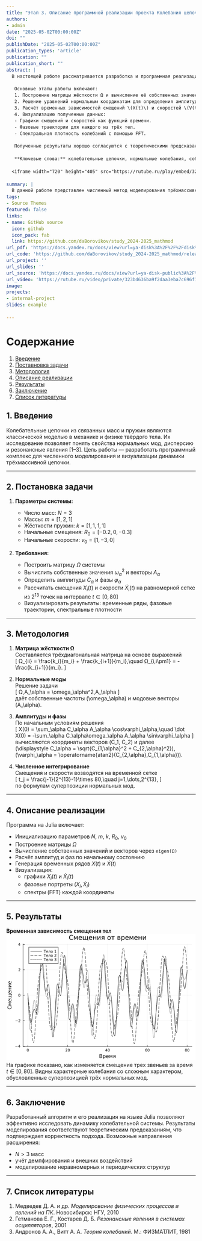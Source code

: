 ```yaml
---
title: "Этап 3. Описание программной реализации проекта Колебания цепочек"
authors:
- admin
date: "2025-05-02T00:00:00Z"
doi: ""
publishDate: "2025-05-02T00:00:00Z"
publication_types: 'article'
publication: ""
publication_short: ""
abstract: |
  В настоящей работе рассматривается разработка и программная реализация метода моделирования колебательных цепочек на языке Julia. Целью исследования было изучение динамики трёхмассивной системы, состоящей из трёх звеньев с жёсткостями пружин \(k=[1,1,1,1]\) и массами \(m=[1,2,1]\), а также визуализация её основных характеристик: смещений, скоростей, фазовых траекторий и спектральных плотностей колебаний 

   Основные этапы работы включают:
   1. Построение матрицы жёсткости Ω и вычисление её собственных значений и векторов.  
   2. Решение уравнений нормальным координатам для определения амплитуд \(C\) и фаз \(\alpha\) каждого нормального колебания.  
   3. Расчёт временных зависимостей смещений \(X(t)\) и скоростей \(V(t)\) на равномерной сетке из \(2^{13}\) точек на интервале \(t\in[0,80]\).  
   4. Визуализацию полученных данных:  
   - Графики смещений и скоростей как функций времени.  
   - Фазовые траектории для каждого из трёх тел.  
   - Спектральная плотность колебаний с помощью FFT. 

   Полученные результаты хорошо согласуются с теоретическими предсказаниями нормальных мод колебаний: видимые на графиках амплитудно-фазовые соотношения и спектральные пики соответствуют собственным частотам системы. Это подтверждает корректность разработанного алгоритма и реализованного программного комплекса.

   **Ключевые слова:** колебательные цепочки, нормальные колебания, собственные значения, фазовая траектория, спектральная плотность, Julia.    

  <iframe width="720" height="405" src="https://rutube.ru/play/embed/323bd636ba9f2daa3eba7c696f1003d4/" frameBorder="0" allow="clipboard-write; autoplay" webkitAllowFullScreen mozallowfullscreen allowFullScreen></iframe>

summary: |
  В данной работе представлен численный метод моделирования трёхмассивной колебательной цепочки на языке Julia. Исследование включает построение матрицы жёсткости, вычисление её собственных значений и векторов, а также решение для амплитуд и фаз нормальных мод. Были рассчитаны временные зависимости смещений и скоростей на интервале \(t \in [0,80]\) с \(2^{13}\) точками. Для анализа динамики системы построены графики временных рядов, фазовые траектории и спектральные плотности с помощью быстрого преобразования Фурье. Полученные собственные частоты и формы нормальных колебаний хорошо согласуются с теорией, что подтверждает корректность разработанного алгоритма.
tags:
- Source Themes
featured: false
links:
- name: GitHub source
  icon: github
  icon_pack: fab
  link: https://github.com/daBorovikov/study_2024-2025_mathmod
url_pdf: 'https://docs.yandex.ru/docs/view?url=ya-disk%3A%2F%2F%2Fdisk%2Freport-2.pdf&name=report-2.pdf&uid=641931395'
url_code: 'https://github.com/daBorovikov/study_2024-2025_mathmod/releases/tag/v1.3.1'
url_project: ''
url_slides: ''
url_source: 'https://docs.yandex.ru/docs/view?url=ya-disk-public%3A%2F%2Fb8Nq4N8dwaj%2FoqClBOxGaevtLqpQ4BsQlPlp6PTDqZRwJE%2FVhWQcp5XGYGI7CD4Eq%2FJ6bpmRyOJonT3VoXnDag%3D%3D&name=%D0%9C%D0%B5%D0%B4%D0%B2%D0%B5%D0%B4%D0%B5%D0%B2_%D0%94_%D0%90_%D0%9C%D0%BE%D0%B4%D0%B5%D0%BB%D0%B8%D1%80%D0%BE%D0%B2%D0%B0%D0%BD%D0%B8%D0%B5_%D1%84%D0%B8%D0%B7%D0%B8%D1%87%D0%B5%D1%81%D0%BA%D0%B8%D1%85_%D0%BF%D1%80%D0%BE%D1%86%D0%B5%D1%81%D1%81%D0%BE%D0%B2_%D0%B8_%D1%8F%D0%B2%D0%BB%D0%B5%D0%BD%D0%B8%D0%B9_%D0%BD%D0%B0_%D0%9F%D0%9A.pdf&nosw=1'
url_video: 'https://rutube.ru/video/private/323bd636ba9f2daa3eba7c696f1003d4/?r=wd'
image:
projects:
- internal-project
slides: example

---
```


# Содержание  
1. [Введение](#1-введение)  
2. [Поставновка задачи](#2-постановка-задачи)  
3. [Методология](#3-методология)  
4. [Описание реализации](#4-описание-реализации)  
5. [Результаты](#5-результаты)  
6. [Заключение](#6-заключение)  
7. [Список литературы](#7-список-литературы)  

## 1. Введение

Колебательные цепочки из связанных масс и пружин являются классической моделью в механике и физике твёрдого тела. Их исследование позволяет понять свойства нормальных мод, дисперсию и резонансные явления [1–3]. Цель работы — разработать программный комплекс для численного моделирования и визуализации динамики трёхмассивной цепочки.

---

## 2. Постановка задачи

1. **Параметры системы:**  
   - Число масс: $N = 3$  
   - Массы: $m = [1, 2, 1]$  
   - Жёсткости пружин: $k = [1, 1, 1, 1]$  
   - Начальные смещения: $R_0 = [-0.2, 0, -0.3]$  
   - Начальные скорости: $v_0 = [1, -3, 0]$

2. **Требования:**  
   - Построить матрицу $\Omega$ системы  
   - Вычислить собственные значения $\omega_\alpha^2$ и векторы $A_\alpha$  
   - Определить амплитуды $C_\alpha$ и фазы $\varphi_\alpha$  
   - Рассчитать смещения $X_i(t)$ и скорости $\dot X_i(t)$ на равномерной сетке из $2^{13}$ точек на интервале $t \in [0, 80]$  
   - Визуализировать результаты: временные ряды, фазовые траектории, спектральные плотности

---

## 3. Методология

1. **Матрица жёсткости Ω**  
   Составляется трёхдиагональная матрица на основе выражений  
   \[
   Ω_{ii} = \frac{k_i}{m_i} + \frac{k_{i+1}}{m_i},\quad
   Ω_{i,i\pm1} = -\frac{k_{i+1}}{m_i}.
   \]

2. **Нормальные моды**  
   Решение задачи  
   \[
   Ω\,A_\alpha = \omega_\alpha^2\,A_\alpha
   \]  
   даёт собственные частоты \(\omega_\alpha\) и модовые векторы \(A_\alpha\).

3. **Амплитуды и фазы**  
   По начальным условиям решения  
   \[
   X(0) = \sum_\alpha C_\alpha A_\alpha \cos\varphi_\alpha,\quad
   \dot X(0) = -\sum_\alpha C_\alpha\omega_\alpha A_\alpha \sin\varphi_\alpha
   \]  
   вычисляются координаты векторов \(C_1, C_2\) и далее  
   \(\displaystyle C_\alpha = \sqrt{C_{1,\alpha}^2 + C_{2,\alpha}^2}\),  
   \(\varphi_\alpha = \operatorname{atan2}(C_{2,\alpha},C_{1,\alpha})\).

4. **Численное интегрирование**  
   Смещения и скорости возводятся на временной сетке  
   \[
   t_j = \frac{j-1}{2^{13}-1}\times 80,\quad j=1,\dots,2^{13},
   \]  
   по формулам суперпозиции нормальных мод.

---

## 4. Описание реализации

Программа на Julia включает:
- Инициализацию параметров $N$, $m$, $k$, $R_0$, $v_0$  
- Построение матрицы $\Omega$  
- Вычисление собственных значений и векторов через `eigen(Ω)`  
- Расчёт амплитуд и фаз по начальному состоянию  
- Генерация временных рядов $X(t)$ и $\dot X(t)$  
- Визуализация:  
  - графики $X_i(t)$ и $\dot X_i(t)$  
  - фазовые портреты $(X_i, \dot X_i)$  
  - спектры (FFT) каждой координаты

---

## 5. Результаты

**Временная зависимость смещения тел**  
![Смещение второго тела во времени](graph_1.png)  
На графике показано, как изменяется смещение трех звеньев за время $t\in[0,80]$. Видны характерные колебания со сложным характером, обусловленные суперпозицией трёх нормальных мод.

---

## 6. Заключение

Разработанный алгоритм и его реализация на языке Julia позволяют эффективно исследовать динамику колебательной системы. Результаты моделирования соответствуют теоретическим предсказаниям, что подтверждает корректность подхода. Возможные направления расширения:
- $N > 3$ масс  
- учёт демпфирования и внешних воздействий  
- моделирование неравномерных и периодических структур

---

## 7. Список литературы

1. Медведев Д. А. и др. *Моделирование физических процессов и явлений на ПК*. Новосибирск: НГУ, 2010  
2. Гетманова Е. Г., Костарев Д. Б. *Резонансные явления в системах осцилляторов*, 2001  
3. Андронов А. А., Витт А. А. *Теория колебаний*. М.: ФИЗМАТЛИТ, 1981
```
